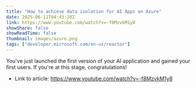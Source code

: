 ```yaml
---
title: "How to achieve data isolation for AI Apps on Azure"
date: 2025-06-11T04:43:28Z
link: https://www.youtube.com/watch?v=-f8MzvkM1y8
showShare: false
showReadTime: false
thumbnail: images/azure.png
tags: ["developer.microsoft.com/en-us/reactor"]
---
```

You've just launched the first version of your AI application and gained your first users. If you're at this stage, congratulations!

- Link to article: https://www.youtube.com/watch?v=-f8MzvkM1y8